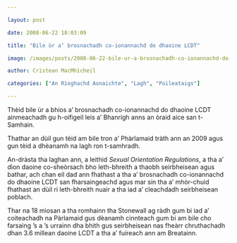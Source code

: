 ```yaml
---

layout: post

date: 2008-06-22 18:03:09

title: "Bile ùr a’ brosnachadh co-ionannachd do dhaoine LCDT"

image: /images/posts/2008-06-22-bile-ur-a-brosnachadh-co-ionannachd-do-dhaoine-lcdt.webp

author: Crìstean MacMhìcheil

categories: ["An Rìoghachd Aonaichte", "Lagh", "Poileataigs"]

---
```


Thèid bile ùr a bhios a’ brosnachadh co-ionannachd do dhaoine LCDT ainmeachadh gu h-oifigeil leis a’ Bhanrigh anns an òraid aice san t-Samhain.

Thathar an dùil gun tèid am bile tron a’ Phàrlamaid tràth ann an 2009 agus gun tèid a dhèanamh na lagh ron t-samhradh.

An-dràsta tha laghan ann, a leithid *Sexual Orientation Regulations*, a tha a’ dìon daoine co-sheòrsach bho leth-bhreith a thaobh seirbheisean agus bathar, ach chan eil dad ann fhathast a tha a’ brosnachadh co-ionannachd do dhaoine LCDT san fharsaingeachd agus mar sin tha a’ mhòr-chuid fhathast an dùil ri leth-bhreith nuair a tha iad a’ cleachdadh seirbheisean poblach.

Thar na 18 mìosan a tha romhainn tha Stonewall ag ràdh gum bi iad a’ coiteachadh na Pàrlamaid gus dèanamh cinnteach gum bi am bile cho farsaing ’s a ’s urrainn dha bhith gus seirbheisean nas fheàrr chruthachadh dhan 3.6 millean daoine LCDT a tha a’ fuireach ann am Breatainn.
